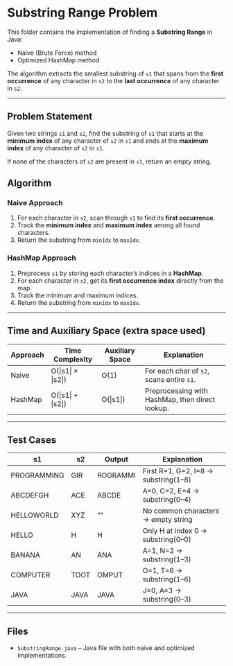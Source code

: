 # Substring Range Problem

This folder contains the implementation of finding a **Substring Range** in Java:
- Naive (Brute Force) method
- Optimized HashMap method

The algorithm extracts the smallest substring of `s1` that spans from the **first occurrence** of any character in `s2` to the **last occurrence** of any character in `s2`.

---

## Problem Statement

Given two strings `s1` and `s2`, find the substring of `s1` that starts at the **minimum index** of any character of `s2` in `s1` and ends at the **maximum index** of any character of `s2` in `s1`.

If none of the characters of `s2` are present in `s1`, return an empty string.

## Algorithm

### Naive Approach
1. For each character in `s2`, scan through `s1` to find its **first occurrence**.
2. Track the **minimum index** and **maximum index** among all found characters.
3. Return the substring from `minIdx` to `maxIdx`.

### HashMap Approach
1. Preprocess `s1` by storing each character’s indices in a **HashMap**.
2. For each character in `s2`, get its **first occurrence index** directly from the map.
3. Track the minimum and maximum indices.
4. Return the substring from `minIdx` to `maxIdx`.

---

## Time and Auxiliary Space (extra space used)

| Approach | Time Complexity    | Auxiliary Space | Explanation                                     |
| -------- | ------------------ | --------------- | ----------------------------------------------- |
| Naive    | O(\|s1\| × \|s2\|) | O(1)            | For each char of `s2`, scans entire `s1`.       |
| HashMap  | O(\|s1\| + \|s2\|) | O(\|s1\|)       | Preprocessing with HashMap, then direct lookup. |

---

## Test Cases

| **s1**           | **s2**   | **Output**   | **Explanation** |
|-------------------|----------|--------------|-----------------|
| PROGRAMMING       | GIR      | ROGRAMMI     | First R=1, G=2, I=8 → substring(1–8) |
| ABCDEFGH          | ACE      | ABCDE        | A=0, C=2, E=4 → substring(0–4) |
| HELLOWORLD        | XYZ      | ""           | No common characters → empty string |
| HELLO             | H        | H            | Only H at index 0 → substring(0–0) |
| BANANA            | AN       | ANA          | A=1, N=2 → substring(1–3) |
| COMPUTER          | TOOT     | OMPUT        | O=1, T=6 → substring(1–6) |
| JAVA              | JAVA     | JAVA         | J=0, A=3 → substring(0–3) |

---

## Files
- `SubstringRange.java` – Java file with both naive and optimized implementations.
